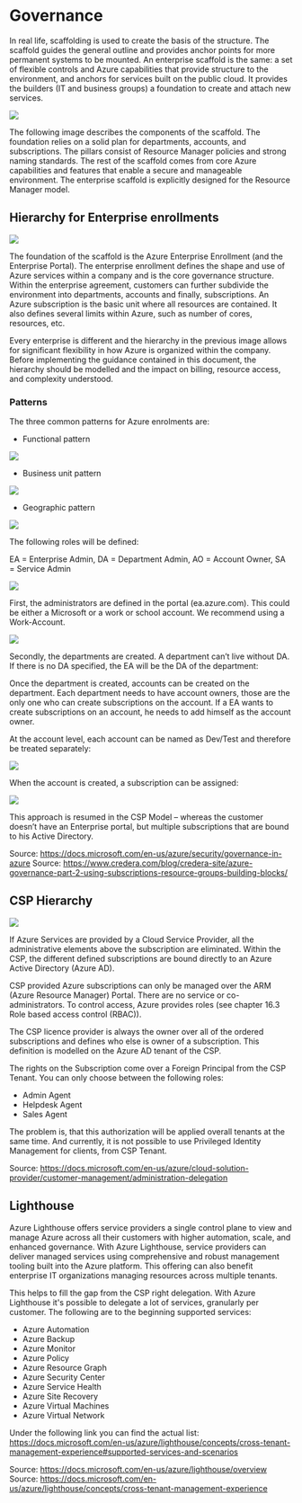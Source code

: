 # Governance

In real life, scaffolding is used to create the basis of the structure. The scaffold guides the general outline and provides anchor points for more permanent systems to be mounted. An enterprise scaffold is the same: a set of flexible controls and Azure capabilities that provide structure to the environment, and anchors for services built on the public cloud. It provides the builders (IT and business groups) a foundation to create and attach new services.

![](..//media/image3.png)

The following image describes the components of the scaffold. The foundation relies on a solid plan for departments, accounts, and subscriptions. The pillars consist of Resource Manager policies and strong naming standards. The rest of the scaffold comes from core Azure capabilities and features that enable a secure and manageable environment. The enterprise scaffold is explicitly designed for the Resource Manager model.

## Hierarchy for Enterprise enrollments

![](..//media/image4.png)

The foundation of the scaffold is the Azure Enterprise Enrollment (and the Enterprise Portal). The enterprise enrollment defines the shape and use of Azure services within a company and is the core governance structure. Within the enterprise agreement, customers can further subdivide the environment into departments, accounts and finally, subscriptions. An Azure subscription is the basic unit where all resources are contained. It also defines several limits within Azure, such as number of cores, resources, etc.

Every enterprise is different and the hierarchy in the previous image allows for significant flexibility in how Azure is organized within the company. Before implementing the guidance contained in this document, the hierarchy should be modelled and the impact on billing, resource access, and complexity understood.

### Patterns ###

The three common patterns for Azure enrolments are:

  - Functional pattern

![](..//media/image5.png)

  - Business unit pattern

![](..//media/image6.png)

  - Geographic pattern

![](..//media/image7.png)

The following roles will be defined:

EA = Enterprise Admin, DA = Department Admin, AO = Account Owner, SA = Service Admin

![](..//media/image8.png)

First, the administrators are defined in the portal (ea.azure.com). This could be either a Microsoft or a work or school account. We recommend using a Work-Account.

![](..//media/image9.png)

Secondly, the departments are created. A department can’t live without DA. If there is no DA specified, the EA will be the DA of the department:

Once the department is created, accounts can be created on the department. Each department needs to have account owners, those are the only one who can create subscriptions on the account. If a EA wants to create subscriptions on an account, he needs to add himself as the account owner.

At the account level, each account can be named as Dev/Test and therefore be treated separately:

![](..//media/image10.png)

When the account is created, a subscription can be assigned:

![](..//media/image11.png)

This approach is resumed in the CSP Model – whereas the customer doesn’t have an Enterprise portal, but multiple subscriptions that are bound to his Active Directory.

Source: <https://docs.microsoft.com/en-us/azure/security/governance-in-azure>
Source: <https://www.credera.com/blog/credera-site/azure-governance-part-2-using-subscriptions-resource-groups-building-blocks/>

## CSP Hierarchy

![](..//media/image12.png)

If Azure Services are provided by a Cloud Service Provider, all the administrative elements above the subscription are eliminated. Within the CSP, the different defined subscriptions are bound directly to an Azure Active Directory (Azure AD).

CSP provided Azure subscriptions can only be managed over the ARM (Azure Resource Manager) Portal. There are no service or co-administrators. To control access, Azure provides roles (see chapter 16.3 Role based access control (RBAC)).

The CSP licence provider is always the owner over all of the ordered subscriptions and defines who else is owner of a subscription. This definition is modelled on the Azure AD tenant of the CSP.

The rights on the Subscription come over a Foreign Principal from the CSP Tenant. You can only choose between the following roles:
- Admin Agent
- Helpdesk Agent
- Sales Agent

The problem is, that this authorization will be applied overall tenants at the same time. And currently, it is not possible to use Privileged Identity Management for clients, from CSP Tenant.

Source: <https://docs.microsoft.com/en-us/azure/cloud-solution-provider/customer-management/administration-delegation>

## Lighthouse

Azure Lighthouse offers service providers a single control plane to view and manage Azure across all their customers with higher automation, scale, and enhanced governance. With Azure Lighthouse, service providers can deliver managed services using comprehensive and robust management tooling built into the Azure platform. This offering can also benefit enterprise IT organizations managing resources across multiple tenants.

This helps to fill the gap from the CSP right delegation. With Azure Lighthouse it's possible to delegate a lot of services, granularly per customer. The following are to the beginning supported services:
- Azure Automation
- Azure Backup
- Azure Monitor
- Azure Policy
- Azure Resource Graph
- Azure Security Center
- Azure Service Health
- Azure Site Recovery
- Azure Virtual Machines
- Azure Virtual Network

Under the following link you can find the actual list:
https://docs.microsoft.com/en-us/azure/lighthouse/concepts/cross-tenant-management-experience#supported-services-and-scenarios

Source: <https://docs.microsoft.com/en-us/azure/lighthouse/overview>
Source: <https://docs.microsoft.com/en-us/azure/lighthouse/concepts/cross-tenant-management-experience>
